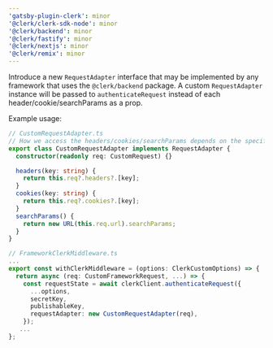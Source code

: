 ```yaml
---
'gatsby-plugin-clerk': minor
'@clerk/clerk-sdk-node': minor
'@clerk/backend': minor
'@clerk/fastify': minor
'@clerk/nextjs': minor
'@clerk/remix': minor
---
```


Introduce a new `RequestAdapter` interface that may be implemented by any framework that uses the `@clerk/backend` package. A custom `RequestAdapter` instance will be passed to `authenticateRequest` instead of each header/cookie/searchParams as a prop.

Example usage:

```ts
// CustomRequestAdapter.ts
// How we access the headers/cookies/searchParams depends on the specific framework's request representation
export class CustomRequestAdapter implements RequestAdapter {
  constructor(readonly req: CustomRequest) {}

  headers(key: string) {
    return this.req?.headers?.[key];
  }
  cookies(key: string) {
    return this.req?.cookies?.[key];
  }
  searchParams() {
    return new URL(this.req.url).searchParams;
  }
}
```

```ts
// FrameworkClerkMiddleware.ts
...
export const withClerkMiddleware = (options: ClerkCustomOptions) => {
  return async (req: CustomFrameworkRequest, ...) => {
    const requestState = await clerkClient.authenticateRequest({
      ...options,
      secretKey,
      publishableKey,
      requestAdapter: new CustomRequestAdapter(req),
    });
   ...
};
```
